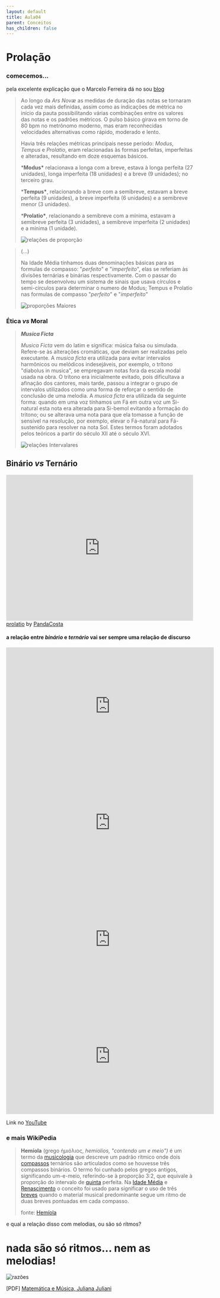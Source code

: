 ```yaml
---
layout: default
title: Aula04
parent: Conceitos
has_children: false
---
```



# Prolação

### comecemos...

pela excelente explicação que o Marcelo Ferreira dá no sou [blog](https://parlatoriomusical.blogspot.com/2015/11/seculo-xiv-ars-nov-guillaume-de-machaut.html)

> Ao longo da *Ars Novæ* as medidas de duração das notas se tornaram cada vez mais definidas, assim como as indicações de métrica no início da pauta possibilitando várias combinações entre os valores das notas e os padrões métricos. O pulso básico girava em torno de 80 bpm no metrônomo moderno, mas eram reconhecidas velocidades alternativas como rápido, moderado e lento.
>
> Havia três relações métricas principais nesse período: *Modus*, *Tempus* e *Prolatio*, eram relacionadas às formas perfeitas, imperfeitas e alteradas, resultando em doze esquemas básicos.
>
> ***Modus\*** relacionava a longa com a breve, estava à longa perfeita (27 unidades), longa imperfeita (18 unidades) e a breve (9 unidades); no terceiro grau.
>
> ***Tempus\***, relacionando a breve com a semibreve, estavam a breve perfeita (9 unidades), a breve imperfeita (6 unidades) e a semibreve menor (3 unidades).
>
> ***Prolatio\***, relacionando a semibreve com a mínima, estavam a semibreve perfeita (3 unidades), a semibreve imperfeita (2 unidades) e a mínima (1 unidade).
>
> ![relações de proporção](images/prolatio1.png)

> (...)
>
> Na Idade Média tínhamos duas denominações básicas para as formulas de compasso: "*perfeito*" e "*imperfeito*", elas se referiam às divisões ternárias e binárias respectivamente. Com o passar do tempo se desenvolveu um sistema de sinais que usava círculos e semi-circulos para determinar o numero de Modus; Tempus e Prolatio nas formulas de compasso "*perfeito*" e "*imperfeito*"
>
> ![proporções Maiores](images/prolatio2.png)



### Ética *vs* Moral



> ***Musica Ficta***
>
> *Musica Ficta* vem do latim e significa: música falsa ou simulada. Refere-se às alterações cromáticas, que deviam ser realizadas pelo executante. A *musica ficta* era utilizada para evitar intervalos harmônicos ou melódicos indesejáveis, por exemplo, o trítono "diabolus in musica", se empregavam notas fora da escala modal usada na obra. O trítono era inicialmente evitado, pois dificultava a afinação dos cantores, mais tarde, passou a integrar o grupo de intervalos utilizados como uma forma de reforçar o sentido de conclusão de uma melodia. A *musica ficta* era utilizada da seguinte forma: quando em uma voz tínhamos um Fá em outra voz um Si-natural esta nota era alterada para Si-bemol evitando a formação do tritono; ou se alterava uma nota para que ela tomasse a função de sensível na resolução, por exemplo, elevar o Fá-natural para Fá-sustenido para resolver na nota Sol. Estes termos foram adotados pelos teóricos a partir do século XII até o século XVI.
>
> ![relações Intervalares](images/prolatio3.png)



## Binário *vs* Ternário

<iframe width="100%" height="394" src="https://musescore.com/user/114360/scores/6316995/embed" frameborder="0" allowfullscreen allow="autoplay; fullscreen"></iframe>
<span><a href="https://musescore.com/user/114360/scores/6316995/s/OQNUzL" target="_blank">prolatio</a> by <a href="https://musescore.com/user/114360">PandaCosta</a></span>

#### a relação entre *binário* e *ternário* vai ser sempre uma relação de discurso

<iframe width="560" height="315" src="https://www.youtube.com/embed/oQcQVGEGAGE" frameborder="0" allow="accelerometer; autoplay; encrypted-media; gyroscope; picture-in-picture" allowfullscreen></iframe>

<iframe width="560" height="315" src="https://www.youtube.com/embed/X0z3KuivDow" frameborder="0" allow="accelerometer; autoplay; encrypted-media; gyroscope; picture-in-picture" allowfullscreen></iframe>

<iframe width="560" height="315" src="https://www.youtube.com/embed/MWngCIu6K2Q" frameborder="0" allow="accelerometer; autoplay; encrypted-media; gyroscope; picture-in-picture" allowfullscreen></iframe>

<iframe width="560" height="315" src="https://www.youtube.com/embed/wZlpNvPuPuM" frameborder="0" allow="accelerometer; autoplay; encrypted-media; gyroscope; picture-in-picture" allowfullscreen></iframe>

Link no [YouTube](https://www.youtube.com/watch?v=wZlpNvPuPuM)



### e mais WikiPedia

> **Hemíola** (grego ἡμιόλιος, *hemiolios, "contendo um e meio")* é um termo da [musicologia](https://pt.wikipedia.org/wiki/Musicologia) que descreve um padrão rítmico onde dois [compassos](https://pt.wikipedia.org/wiki/Compasso_(música)) ternários são articulados como se houvesse três compassos binários. O termo foi cunhado pelos gregos antigos, significando um-e-meio, referindo-se à proporção 3:2, que equivale à proporção do intervalo de [quinta](https://pt.wikipedia.org/wiki/Quinta_(música)) perfeita. Na [Idade Média](https://pt.wikipedia.org/wiki/Idade_Média) e [Renascimento](https://pt.wikipedia.org/wiki/Renascimento) o conceito foi usado para significar o uso de três [breves](https://pt.wikipedia.org/wiki/Breve) quando o material musical predominante segue um ritmo de duas breves pontuadas em cada compasso.
>
> fonte: [Hemíola](https://pt.wikipedia.org/wiki/Hem%C3%ADola)



e qual a relação disso com melodias, ou são só rítmos?

# nada são só ritmos... nem as melodias!

![razões](images/prolatio4.png)

[PDF] [Matemática e Música, Juliana Juliani](https://www.dm.ufscar.br/~dplm/TGMatematicaMusica.pdf)